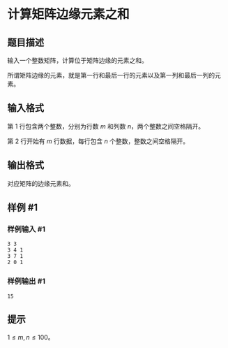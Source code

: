 # 计算矩阵边缘元素之和

## 题目描述

输入一个整数矩阵，计算位于矩阵边缘的元素之和。

所谓矩阵边缘的元素，就是第一行和最后一行的元素以及第一列和最后一列的元素。

## 输入格式

第 $1$ 行包含两个整数，分别为行数 $m$ 和列数 $n$，两个整数之间空格隔开。

第 $2$ 行开始有 $m$ 行数据，每行包含 $n$ 个整数，整数之间空格隔开。

## 输出格式

对应矩阵的边缘元素和。

## 样例 #1

### 样例输入 #1
```
3 3
3 4 1
3 7 1
2 0 1
```

### 样例输出 #1

```
15
```

## 提示

$1 \le m,n \le 100$。
